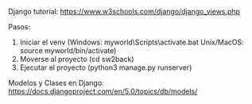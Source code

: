 Django tutorial:
https://www.w3schools.com/django/django_views.php

Pasos:
1. Iniciar el venv 
(Windows: myworld\Scripts\activate.bat
Unix/MacOS: source myworld/bin/activate)
2. Moverse al proyecto (cd sw2back)
3. Ejecutar el proyecto (python3 manage.py runserver)

Modelos y Clases en Django:
https://docs.djangoproject.com/en/5.0/topics/db/models/
